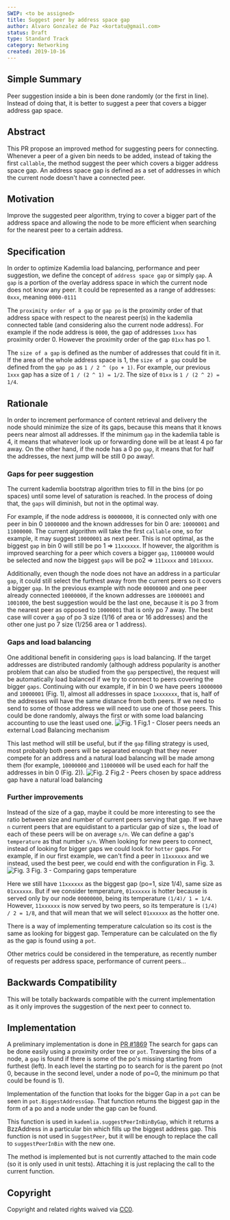 ```yaml
---
SWIP: <to be assigned>
title: Suggest peer by address space gap
author: Alvaro Gonzalez de Paz <kortatu@gmail.com>
status: Draft
type: Standard Track
category: Networking
created: 2019-10-16
---
```


## Simple Summary
Peer suggestion inside a bin is been done randomly (or the first in line). Instead of doing that, it is better to suggest
a peer that covers a bigger address gap space.

## Abstract
This PR propose an improved method for suggesting peers for connecting. Whenever a peer of a given bin needs to be added,
instead of taking the first `callable`, the method suggest the peer which covers a bigger address space gap. 
An address space gap is defined as a set of addresses in which the current node doesn't have a connected peer.

## Motivation
Improve the suggested peer algorithm, trying to cover a bigger part of the address space and allowing the node to be 
more efficient when searching for the nearest peer to a certain address.

## Specification
<!--The technical specification should describe the syntax and semantics of any new feature. The specification should be detailed enough to allow competing, interoperable implementations for the current Swarm platform and future client implementations.-->
In order to optimize Kademlia load balancing, performance and peer suggestion, we define the concept of `address space gap`
or simply `gap`. 
A `gap` is a portion of the overlay address space in which the current node does not know any peer. It could be represented
as a range of addresses: `0xxx`, meaning `0000-0111`

The `proximity order of a gap` or `gap po` is the proximity order of that address space with respect to the nearest peer(s)
in the kademlia connected table (and considering also the current node address). For example if the node address is `0000`, 
the gap of addresses `1xxx` has proximity order 0. However the proximity order of the gap `01xx` has po 1.
  
The `size of a gap` is defined as the number of addresses that could fit in it. If the area of the whole address space is 1,
the `size of a gap` could be defined from the `gap po` as `1 / 2 ^ (po + 1)`. For example, our previous `1xxx` gap has a size of
`1 / (2 ^ 1) = 1/2`. The size of `01xx` is `1 / (2 ^ 2) = 1/4`. 

## Rationale
In order to increment performance of content retrieval and delivery the node should minimize the size of its gaps, because this 
means that it knows peers near almost all addresses. If the minimum `gap` in the kademlia table is 4, it means that whatever 
look up or forwarding done will be at least 4 po far away. On the other hand, if the node has a 0 po `gap`, it means that
for half the addresses, the next jump will be still 0 po away!.


### Gaps for peer suggestion
The current kademlia bootstrap algorithm tries to fill in the bins (or po spaces) until some level of saturation is reached.
In the process of doing that, the `gaps` will diminish, but not in the optimal way.

For example, if the node address is `00000000`, it is connected only with one peer in bin 0 `10000000` and the known 
addresses for bin 0 are: `10000001` and `11000000`. The current algorithm will take the first `callable` one, so 
for example, it may suggest `10000001` as next peer. This is not optimal, as the biggest `gap` in bin 0 will still be 
po 1 => `11xxxxxx`. If however, the algorithm is improved searching for a peer which covers a bigger `gap`, `11000000` would
be selected and now the biggest `gaps` will be po2 => `111xxxx` and `101xxxx`.

Additionally, even though the node does not have an address in a particular `gap`, it could still select the furthest away 
from the current peers so it covers a bigger `gap`. In the previous example with node `00000000` and one peer already connected
`10000000`, if the known addresses are `10000001` and `1001000`, the best suggestion would be the last one, because it is po 3
from the nearest peer as opposed to `10000001` that is only po 7 away. The best case will cover a `gap` of po 3 size 
(1/16 of area or 16 addresses) and the other one just po 7 size (1/256 area or 1 address).

### Gaps and load balancing
One additional benefit in considering `gaps` is load balancing. If the target addresses are distributed randomly 
(although address popularity is another problem that can also be studied from the `gap` perspective), the request will
be automatically load balanced if we try to connect to peers covering the bigger `gaps`. Continuing with our example,
if in bin 0 we have peers `10000000` and `10000001` (Fig. 1), almost all addresses in space `1xxxxxxx`, that is, half of the 
addresses will have the same distance from both peers. If we need to send to some of those address we will need to use
one of those peers. This could be done randomly, always the first or with some load balancing accounting to use the least
used one. 
![Fig. 1](https://raw.githubusercontent.com/kortatu/swarm_doc/master/address_space_gaps-lb-1.png)
Fig.1 - Closer peers needs an external Load Balancing mechanism

This last method will still be useful, but if the `gap` filling strategy is used, most probably both peers will
be separated enough that they never compete for an address and a natural load balancing will be made among them (for example,
`10000000` and `11000000` will be used each for half the addresses in bin 0 (Fig. 2)).
![Fig. 2](https://raw.githubusercontent.com/kortatu/swarm_doc/master/address_space_gaps-lb-2.png)
Fig.2 - Peers chosen by space address gap have a natural load balancing

### Further improvements
 Instead of the size of a gap, maybe it could be more interesting to see the ratio between size and number of current 
 peers serving that gap. If we have `n` current peers that are equidistant to a particular gap of size `s`,
the load of each of these peers will be on average `s/n`. 
We can define a gap's `temperature` as that number `s/n`. When looking for new peers to connect, instead of looking for
bigger gaps we could look for `hotter` gaps.
For example, if in our first example, we can't find a peer in `11xxxxxx` and we instead, used the best peer, we could end
with the configuration in Fig. 3.
![Fig. 3](https://raw.githubusercontent.com/kortatu/swarm_doc/master/address_space_gaps-lb-3.png)
Fig. 3 - Comparing gaps temperature

Here we still have `11xxxxxx` as the biggest gap (po=1, size 1/4), same size as `01xxxxxx`. But if we consider temperature,
`01xxxxxx` is hotter because is served only by our node `00000000`, being its temperature  `(1/4)/ 1 = 1/4`. However,
`11xxxxxx` is now served by two peers, so its temperature is `(1/4) / 2 = 1/8`, and that will mean that we will select
`01xxxxxx` as the hotter one.

There is a way of implementing temperature calculation so its cost  is the same as looking for biggest gap. Temperature
can be calculated on the fly as the gap is found using a `pot`.

Other metrics could be considered in the temperature, as recently number of requests per address space, performance of
current peers...

## Backwards Compatibility
This will be totally backwards compatible with the current implementation as it only improves the suggestion of the 
next peer to connect to.

## Implementation
A preliminary implementation is done in [PR #1869](https://github.com/ethersphere/swarm/pull/1869) 
The search for gaps can be done easily using a proximity order tree or `pot`. Traversing the bins of a node, a `gap` is
found if there is some of the po's missing starting from furthest (left). In each level the starting po to search for is the
parent po (not 0, because in the second level, under a node of po=0, the minimum po that could be found is 1).

Implementation of the function that looks for the bigger Gap in a `pot` can be seen in
`pot.BiggestAddressGap`. That function returns the biggest gap in the form of a po and
a node under the gap can be found.

This function is used in `kademlia.suggestPeerInBinByGap`, which it returns a BzzAddress in a particular bin which fills
 up the biggest address gap. This function is not used in `SuggestPeer`, but it will be enough to replace the call to 
 `suggestPeerInBin` with the new one.

The method is implemented but is not currently attached to the main code (so it is only used in unit tests). 
Attaching it is just replacing the call to the current function. 

## Copyright
Copyright and related rights waived via [CC0](https://creativecommons.org/publicdomain/zero/1.0/).
